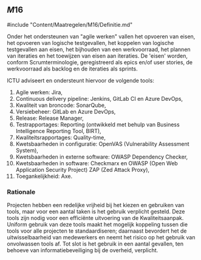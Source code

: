 ## $M16$

#include "Content/Maatregelen/M16/Definitie.md"

Onder het ondersteunen van "agile werken" vallen het opvoeren van eisen, het opvoeren van logische testgevallen, het koppelen van logische testgevallen aan eisen, het bijhouden van een werkvoorraad, het plannen van iteraties en het toewijzen van eisen aan iteraties. De 'eisen' worden, conform Scrumterminologie, geregistreerd als epics en/of user stories, de werkvoorraad als backlog en de iteraties als sprints.

ICTU adviseert en ondersteunt hiervoor de volgende tools:

1. Agile werken: Jira,
2. Continuous delivery pipeline: Jenkins, GitLab CI en Azure DevOps,
3. Kwaliteit van broncode: SonarQube,
4. Versiebeheer: GitLab en Azure DevOps,
5. Release: Release Manager,
6. Testrapportages: Reporting (ontwikkeld met behulp van Business Intelligence Reporting Tool, BIRT),
7. Kwaliteitsrapportages: Quality-time,
8. Kwetsbaarheden in configuratie: OpenVAS (Vulnerability Assessment System),
9. Kwetsbaarheden in externe software: OWASP Dependency Checker,
10. Kwetsbaarheden in software: Checkmarx en OWASP (Open Web Application Security Project) ZAP (Zed Attack Proxy),
11. Toegankelijkheid: Axe.

### Rationale

Projecten hebben een redelijke vrijheid bij het kiezen en gebruiken van tools, maar voor een aantal taken is het gebruik verplicht gesteld. Deze tools zijn nodig voor een efficiënte uitvoering van de Kwaliteitsaanpak. Uniform gebruik van deze tools maakt het mogelijk koppeling tussen die tools voor alle projecten te standaardiseren; daarnaast bevordert het de uitwisselbaarheid van medewerkers en neemt het risico op het gebruik van onvolwassen tools af. Tot slot is het gebruik in een aantal gevallen, ten behoeve van informatiebeveiliging bij de overheid, verplicht.

